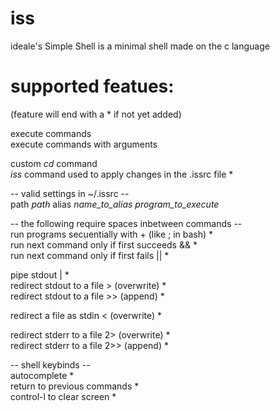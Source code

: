 # iss
ideale's Simple Shell is a minimal shell made on the c language  

# supported featues:
(feature will end with a * if not yet added)  

execute commands  
execute commands with arguments  

custom *cd* command  
*iss* command used to apply changes in the .issrc file *

-- valid settings in ~/.issrc --  
path *path*
alias *name_to_alias* *program_to_execute*

-- the following require spaces inbetween commands --  
run programs secuentially with + (like ; in bash) *  
run next command only if first succeeds && *  
run next command only if first fails || *  

pipe stdout | *  
redirect stdout to a file > (overwrite) *  
redirect stdout to a file >> (append) *  

redirect a file as stdin < (overwrite) *  

redirect stderr to a file 2> (overwrite) *  
redirect stderr to a file 2>> (append) *  

-- shell keybinds --  
autocomplete *  
return to previous commands *  
control-l to clear screen *  

